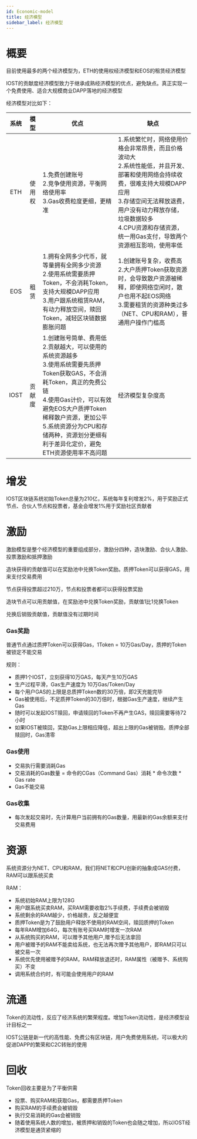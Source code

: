```yaml
---
id: Economic-model
title: 经济模型
sidebar_label: 经济模型
---
```


# 概要

目前使用最多的两个经济模型为，ETH的使用权经济模型和EOS的租赁经济模型

IOST的贡献度经济模型致力于继承成熟经济模型的优点，避免缺点。真正实现一个免费使用、适合大规模商业DAPP落地的经济模型

经济模型对比如下：

| 系统 | 模型 | 优点 | 缺点 |
| :---: | :----: | ----- | ----- |
| ETH | 使用权 | 1.免费创建账号<br>2.竞争使用资源，平衡网络使用率<br>3.Gas收费粒度更细，更精准  | 1.系统繁忙时，网络使用价格会非常昂贵，而且价格波动大<br>2.系统性能低，并且开发、部署和使用网络会持续收费，很难支持大规模DAPP应用<br>3.存储空间无法释放退费，用户没有动力释放存储，垃圾数据较多<br>4.CPU资源和存储资源，统一用Gas支付，导致两个资源相互影响，使用率低 |
| EOS | 租赁 | 1.拥有全网多少代币，就等量拥有全网多少资源<br>2.使用系统需要质押Token，不会消耗Token，支持大规模DAPP应用<br>3.用户跟系统租赁RAM，有动力释放空间，赎回Token，减轻区块链数据膨胀问题 | 1.创建账号复杂，收费高<br>2.大户质押Token获取资源时，会导致散户资源被稀释，即使网络空闲时，散户也用不起EOS网络<br>3.需要租赁的资源种类过多（NET、CPU和RAM），普通用户操作门槛高 |
| IOST | 贡献度 | 1.创建账号简单、费用低<br>2.贡献越大，可以使用的系统资源越多<br>3.使用系统需要先质押Token获取GAS，不会消耗Token，真正的免费公链<br>4.使用Gas计价，可以有效避免EOS大户质押Token稀释散户资源，更加公平<br>5.系统资源分为CPU和存储两种，资源划分更细有利于差异化定价，避免ETH资源使用率不高问题 | 经济模型复杂度高 |


# 增发
    
IOST区块链系统初始Token总量为210亿，系统每年复利增发2%，用于奖励正式节点、合伙人节点和投票者，基金会增发1%用于奖励社区贡献者

# 激励

激励模型是整个经济模型的重要组成部分，激励分四种，造块激励、合伙人激励、投票激励和抵押激励

造块获得的贡献值可以在奖励池中兑换Token奖励。质押Token可以获得GAS，用来支付交易费用

节点获得投票超过210万，节点和投票者都可以获得投票奖励

造块节点可以用贡献值，在奖励池中兑换Token奖励，贡献值1比1兑换Token

兑换后销毁贡献值，贡献值没有过期时间

### Gas奖励
    
普通节点通过质押Token可以获得Gas，1Token = 10万Gas/Day，质押的Token被锁定不能交易

规则：

- 质押1个IOST，立刻获得10万GAS，每天产生10万GAS
- 生产过程平滑，Gas生产速度为 10万Gas/Token/Day
- 每个用户GAS的上限是总质押Token数的30万倍，即2天充能完毕
- Gas被使用后，不足质押Token的30万倍时，根据Gas生产速度，继续产生Gas
- 随时可以发起IOST赎回，申请赎回的Token不再产生GAS，赎回需要等待72小时
- 如果IOST被赎回，奖励Gas上限相应降低，超出上限的Gas被销毁。质押全部赎回时，Gas清零

### Gas使用

- 交易执行需要消耗Gas
- 交易消耗的Gas数量 = 命令的CGas（Command Gas）消耗 * 命令次数 * Gas rate
- Gas不能交易

### Gas收集

- 每次发起交易时，先计算用户当前拥有的Gas数量，用最新的Gas余额来支付交易费用

# 资源
    
系统资源分为NET、CPU和RAM，我们将NET和CPU创新的抽象成GAS付费，RAM可以跟系统买卖

RAM：

- 系统初始RAM上限为128G
- 用户跟系统买卖RAM，买RAM需要收取2%手续费，手续费会被销毁
- 系统剩余的RAM越少，价格越贵，反之越便宜
- 质押Token是为了鼓励用户释放不使用的RAM空间，赎回质押的Token
- 每年RAM增加64G，每次有账号买RAM时增发一次RAM
- 从系统购买的RAM，可以赠予其他用户,赠予后无法拿回
- 用户被赠予的RAM不能卖给系统，也无法再次赠予其他用户，即RAM只可以被交易一次
- 系统优先使用被赠予的RAM，RAM释放退还时，RAM属性（被赠予、系统购买）不变
- 调用系统合约时，有可能会使用用户的RAM

# 流通
    
Token的流动性，反应了经济系统的繁荣程度。增加Token流动性，是经济模型设计目标之一

IOST公链是新一代的高性能、免费公有区块链，用户免费使用系统，可以极大的促进DAPP的繁荣和C2C转账的使用

# 回收

Token回收主要是为了平衡供需

- 投票、购买RAM和获取Gas，都需要质押Token
- 购买RAM的手续费会被销毁
- 执行交易消耗的Gas会被销毁
- 随着使用系统人数的增加，被质押和销毁的Token也会随之增加，所以IOST经济模型是通货紧缩的
